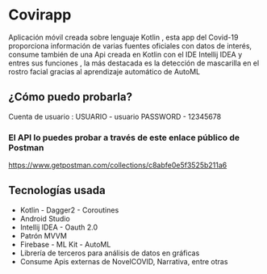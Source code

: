 # Covirapp

Aplicación móvil creada sobre lenguaje Kotlin , esta app del Covid-19 proporciona información de varias fuentes oficiales con datos de interés, consume también de una Api creada en Kotlin con el IDE Intellij IDEA y entres sus funciones , la más destacada es la detección de mascarilla en el rostro facial gracias al aprendizaje automático de AutoML

## ¿Cómo puedo probarla?

Cuenta de usuario : USUARIO - usuario PASSWORD - 12345678

### El API lo puedes probar a través de este enlace público de Postman

https://www.getpostman.com/collections/c8abfe0e5f3525b211a6

## Tecnologías usada

* Kotlin - Dagger2 - Coroutines
* Android Studio
* Intellij IDEA - Oauth 2.0
* Patrón MVVM
* Firebase - ML Kit - AutoML
* Librería de terceros para análisis de datos en gráficas
* Consume Apis externas de NovelCOVID, Narrativa, entre otras 
